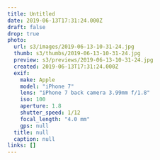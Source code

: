```yaml
---
title: Untitled
date: 2019-06-13T17:31:24.000Z
draft: false
drop: true
photo:
  url: s3/images/2019-06-13-10-31-24.jpg
  thumb: s3/thumbs/2019-06-13-10-31-24.jpg
  preview: s3/previews/2019-06-13-10-31-24.jpg
  created: 2019-06-13T17:31:24.000Z
  exif:
    make: Apple
    model: "iPhone 7"
    lens: "iPhone 7 back camera 3.99mm f/1.8"
    iso: 100
    aperture: 1.8
    shutter_speed: 1/12
    focal_length: "4.0 mm"
    gps: null
  title: null
  caption: null
links: []
---
```

